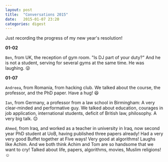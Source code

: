 ```yaml
---
layout: post
title:  "Conversations 2015"
date:   2015-01-07 23:20
categories: digest
---
```


Just recording the progress of my new year's resolution! 

**01-02**

`Ben`, from UK, the reception of gym room. "Is DJ part of your duty?" And he is not a student, serving for several gyms at the same time. He was laughing. :stuck_out_tongue_winking_eye:

**01-07**

`Andreea`, from Romania, from hacking club. We talked about the course, the professor, and the PhD paper. Have a hug! :laughing:

`Ian`, from Germany, a professor from a law school in Birmingham: A very clear-minded and performative guy. We talked about education, courages in job application, international students, deficit of British law, philosophy. A very big talk. :relieved:

`Ahmed`, from Iraq, and worked as a teacher in university in Iraq, now second year PhD student at UoB, having published three papers already! Had a very very good Buffet together at Five ways! Very good at algorithms! Laughs like Achim. And we both think Achim and Tom are so handsome that we want to cry! Talked about life, papers, algorithms, movies, Muslim religions! :relaxed:

